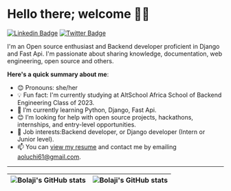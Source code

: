 # Hello there; welcome 👋🏾
 [![Linkedin Badge](https://img.shields.io/badge/-iambolajiayo-blue?style=for-the-badge&logo=Linkedin&logoColor=white&link=https://www.linkedin.com/in/iambolajiayo)](https://www.linkedin.com/in/iambolajiayo) [![Twitter Badge](https://img.shields.io/badge/-@iambolajiayo-1ca0f1?style=for-the-badge&logo=twitter&logoColor=white&link=https://twitter.com/iambolajiayo)](https://twitter.com/iambolajiayo)

I'm an Open source enthusiast and Backend developer proficient in Django and Fast Api. I'm passionate about sharing knowledge, documentation, web engineering, open source and others.

**Here's a quick summary about me**:

- 😊 Pronouns: she/her
- 💡 Fun fact: I'm currently studying at AltSchool Africa School of Backend Engineering Class of 2023.
- 🌱 I’m currently learning Python, Django, Fast Api.
- 😊 I’m looking for help with open source projects, hackathons, internships, and entry-level opportunities.
- 💼 Job interests:Backend developer, or Django developer (Intern or Junior level).
- 📫 You can [view my resume]() and contact me by emailing aoluchi61@gmail.com.

---

| <img align="center" src="https://github-readme-stats.vercel.app/api?username=bolajiayodeji&show_icons=true&include_all_commits=true&hide_border=true" alt="Bolaji's GitHub stats" /> | <img align="center" src="https://github-readme-stats.vercel.app/api/top-langs/?username=bolajiayodeji&langs_count=8&layout=compact&hide_border=true" alt="Bolaji's GitHub stats" /> |
| ------------- | ------------- |
